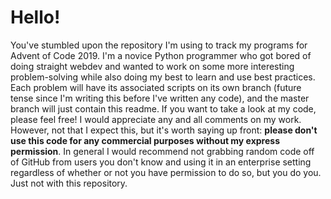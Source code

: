 # Hello!
You've stumbled upon the repository I'm using to track my programs for Advent of Code 2019. I'm a novice Python programmer who got bored of doing straight webdev and wanted to work on some more interesting problem-solving while also doing my best to learn and use best practices. Each problem will have its associated scripts on its own branch (future tense since I'm writing this before I've written any code), and the master branch will just contain this readme. If you want to take a look at my code, please feel free! I would appreciate any and all comments on my work. However, not that I expect this, but it's worth saying up front: **please don't use this code for any commercial purposes without my express permission**. In general I would recommend not grabbing random code off of GitHub from users you don't know and using it in an enterprise setting regardless of whether or not you have permission to do so, but you do you. Just not with this repository.
